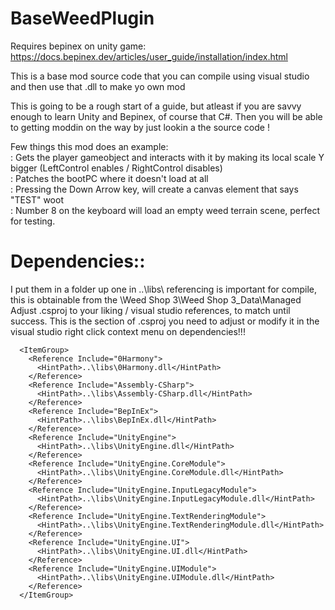 # BaseWeedPlugin

Requires bepinex on unity game: https://docs.bepinex.dev/articles/user_guide/installation/index.html   
 
This is a base mod source code that you can compile using visual studio and then use that .dll to make yo own mod  

This is going to be a rough start of a guide, but atleast if you are savvy enough to learn Unity and Bepinex, of course that C#. Then you will be able to getting     moddin on the way by just lookin a the source code !   

Few things this mod does an example:  
: Gets the player gameobject and interacts with it by making its local scale Y bigger (LeftControl enables / RightControl disables)  
: Patches the bootPC where it doesn't load at all   
: Pressing the Down Arrow key, will create a canvas element that says "TEST" woot  
: Number 8 on the keyboard will load an empty weed terrain scene, perfect for testing.  


# Dependencies::

I put them in a folder up one in ..\libs\ referencing is important for compile, this is obtainable from the  \Weed Shop 3\Weed Shop 3_Data\Managed  
Adjust .csproj to your liking / visual studio references, to match until success. This is the section of .csproj you need to adjust or modify it in the visual studio   right click context menu on dependencies!!!   
```
  <ItemGroup>
    <Reference Include="0Harmony">
      <HintPath>..\libs\0Harmony.dll</HintPath>
    </Reference>
    <Reference Include="Assembly-CSharp">
      <HintPath>..\libs\Assembly-CSharp.dll</HintPath>
    </Reference>
    <Reference Include="BepInEx">
      <HintPath>..\libs\BepInEx.dll</HintPath>
    </Reference>
    <Reference Include="UnityEngine">
      <HintPath>..\libs\UnityEngine.dll</HintPath>
    </Reference>
    <Reference Include="UnityEngine.CoreModule">
      <HintPath>..\libs\UnityEngine.CoreModule.dll</HintPath>
    </Reference>
    <Reference Include="UnityEngine.InputLegacyModule">
      <HintPath>..\libs\UnityEngine.InputLegacyModule.dll</HintPath>
    </Reference>
    <Reference Include="UnityEngine.TextRenderingModule">
      <HintPath>..\libs\UnityEngine.TextRenderingModule.dll</HintPath>
    </Reference>
    <Reference Include="UnityEngine.UI">
      <HintPath>..\libs\UnityEngine.UI.dll</HintPath>
    </Reference>
    <Reference Include="UnityEngine.UIModule">
      <HintPath>..\libs\UnityEngine.UIModule.dll</HintPath>
    </Reference>
  </ItemGroup>
```
